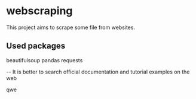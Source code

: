 # webscraping

This project aims to scrape some file from websites.

## Used packages

beautifulsoup
pandas
requests

-- It is better to search official documentation and tutorial examples on the web


qwe
